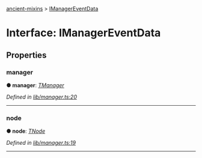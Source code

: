 [ancient-mixins](../README.md) > [IManagerEventData](../interfaces/imanagereventdata.md)



# Interface: IManagerEventData


## Properties
<a id="manager"></a>

###  manager

**●  manager**:  *[TManager](../#tmanager)* 

*Defined in [lib/manager.ts:20](https://github.com/AncientSouls/Mixins/blob/1e3c8a9/src/lib/manager.ts#L20)*





___

<a id="node"></a>

###  node

**●  node**:  *[TNode](../#tnode)* 

*Defined in [lib/manager.ts:19](https://github.com/AncientSouls/Mixins/blob/1e3c8a9/src/lib/manager.ts#L19)*





___


